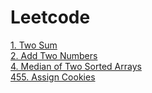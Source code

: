 # Leetcode
[1. Two Sum](https://github.com/Ellennan/Leetcode/blob/main/1.Two%20Sum.md)  
[2. Add Two Numbers](https://github.com/Ellennan/Leetcode/blob/main/2.%20Add%20Two%20Numbers.md)  
[4. Median of Two Sorted Arrays](https://github.com/Ellennan/Leetcode/blob/main/4.%20Median%20of%20Two%20Sorted%20Arrays.md)  
[455. Assign Cookies](https://github.com/Ellennan/Leetcode/blob/main/455.%20Assign%20Cookies.md)  
